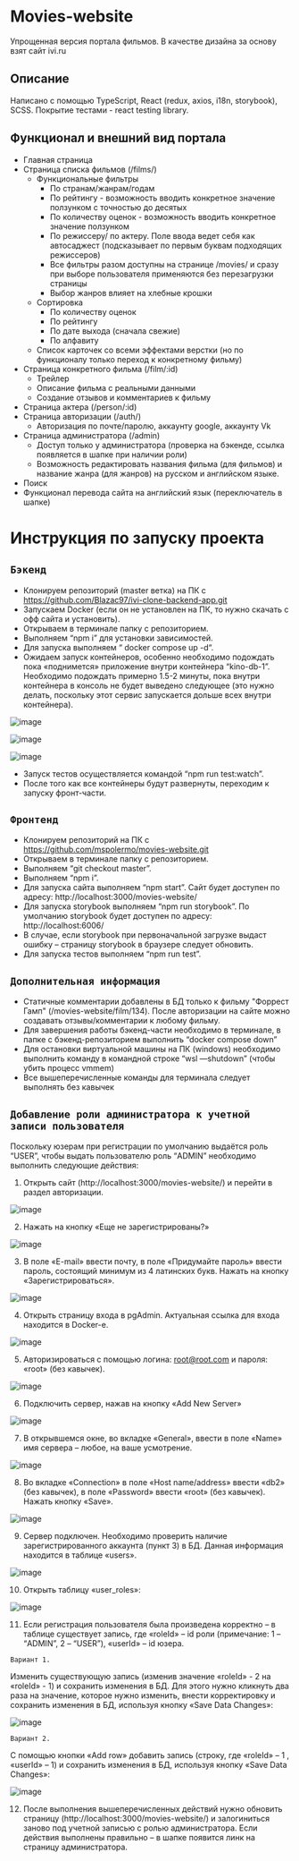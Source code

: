 # Movies-website
Упрощенная версия портала фильмов. В качестве дизайна за основу взят сайт ivi.ru
## Описание
Написано с помощью TypeScript, React (redux, axios, i18n, storybook), SCSS. Покрытие тестами - react testing library. 
## Функционал и внешний вид портала
- Главная страница
- Страница списка фильмов (/films/)
  - Функциональные фильтры
    - По странам/жанрам/годам
    - По рейтингу - возможность вводить конкретное значение ползунком с точностью до десятых 
    - По количеству оценок - возможность вводить конкретное значение ползунком
    - По режиссеру/ по актеру. Поле ввода ведет себя как автосаджест (подсказывает по первым буквам подходящих режиссеров)
    - Все фильтры разом доступны на странице /movies/ и сразу при выборе пользователя применяются без перезагрузки страницы
    - Выбор жанров влияет на хлебные крошки
  - Сортировка
    - По количеству оценок
    - По рейтингу 
    - По дате выхода (сначала свежие) 
    - По алфавиту 
  - Список карточек со всеми эффектами верстки (но по функционалу только переход к конкретному фильму)
- Страница конкретного фильма (/film/:id)
  - Трейлер
  - Описание фильма с реальными данными
  - Создание отзывов и комментариев к фильму
- Страница актера (/person/:id)
- Страница авторизации (/auth/)
  - Авторизация по почте/паролю, аккаунту google, аккаунту Vk 
- Страница администратора (/admin)
  - Доступ только у администратора (проверка на бэкенде, ссылка появляется в шапке при наличии роли)
  - Возможность редактировать названия фильма (для фильмов) и название жанра (для жанров) на русском и английском языке.
- Поиск
- Функционал перевода сайта на английский язык (переключатель в шапке)

# Инструкция по запуску проекта

## `Бэкенд`

-	Клонируем репозиторий (master ветка) на ПК c https://github.com/Blazac97/ivi-clone-backend-app.git
-	Запускаем Docker (если он не установлен на ПК, то нужно скачать с офф сайта и установить).
-	Открываем в терминале папку с репозиторием.
-	Выполняем “npm i” для установки зависимостей.
-	Для запуска выполняем “ docker compose up -d“. 
-	Ожидаем запуск контейнеров, особенно необходимо подождать пока «поднимется» приложение внутри контейнера “kino-db-1”. Необходимо подождать примерно 1.5-2 минуты, пока внутри контейнера в консоль не будет выведено следующее (это нужно делать, поскольку этот сервис запускается дольше всех внутри контейнера).

![image](https://github.com/mspolermo/movies-website/assets/108793771/2239713b-4fa8-4732-886a-b6013f76f855)

![image](https://github.com/mspolermo/movies-website/assets/108793771/57eb7bc5-b0fc-4120-ad38-ba20220183f6)

![image](https://github.com/mspolermo/movies-website/assets/108793771/bf0f6e96-09e4-4ddd-aade-60fe2f426fce)

-	Запуск тестов осуществляется командой “npm run test:watch”.
-	После того как все контейнеры будут развернуты, переходим к запуску фронт-части.

## `Фронтенд`

-	Клонируем репозиторий на ПК c https://github.com/mspolermo/movies-website.git
-	Открываем в терминале папку с репозиторием.
-	Выполняем “git checkout master”.
-	Выполняем “npm i”.
-	Для запуска сайта выполняем “npm start”. Сайт будет доступен по адресу: http://localhost:3000/movies-website/
-	Для запуска storybook выполняем “npm run storybook”. По умолчанию storybook будет доступен по адресу:  http://localhost:6006/
-	В случае, если storybook при первоначальной загрузке выдаст ошибку – страницу storybook в браузере следует обновить.
-	Для запуска тестов выполняем “npm run test”.


## `Дополнительная информация`

-	Статичные комментарии добавлены в БД только к фильму "Форрест Гамп" (/movies-website/film/134). После авторизации на сайте можно создавать отзывы/комментарии к любому фильму.
-	Для завершения работы бэкенд-части необходимо в терминале, в папке с бэкенд-репозиторием выполнить “docker compose down”
-	Для остановки виртуальной машины на ПК (windows) необходимо выполнить команду в командной строке “wsl —shutdown” (чтобы убить процесс vmmem) 
-	Все вышеперечисленные команды для терминала следует выполнять без кавычек

## `Добавление роли администратора к учетной записи пользователя`
Поскольку юзерам при регистрации по умолчанию выдаётся роль “USER”, чтобы выдать пользователю роль “ADMIN” необходимо выполнить следующие действия:
  
  1.	Открыть сайт (http://localhost:3000/movies-website/) и перейти в раздел авторизации.

 ![image](https://github.com/mspolermo/movies-website/assets/108793771/1cda1ccc-4e55-4d07-808c-381229fae712)


  2.	Нажать на кнопку «Еще не зарегистрированы?»

 ![image](https://github.com/mspolermo/movies-website/assets/108793771/a6b11c60-2596-4497-aeb9-60d0285bc66b)


  3.	В поле «E-mail» ввести почту, в поле «Придумайте пароль» ввести пароль, состоящий минимум из 4 латинских букв. Нажать на кнопку «Зарегистрироваться».

 ![image](https://github.com/mspolermo/movies-website/assets/108793771/b00f129a-9195-4e2d-adbd-8bf2a0af0405)


  4.	Открыть страницу входа в pgAdmin. Актуальная ссылка для входа находится в Docker-е.

 ![image](https://github.com/mspolermo/movies-website/assets/108793771/167a00b2-825d-4324-95f6-d7269668d1c7)


  5.	Авторизироваться с помощью логина: root@root.com и пароля: «root» (без кавычек). 

 ![image](https://github.com/mspolermo/movies-website/assets/108793771/aa9160aa-7a84-41eb-9633-6eec8db23afb)


  6.	Подключить сервер, нажав на кнопку «Add New Server»

 ![image](https://github.com/mspolermo/movies-website/assets/108793771/2a87d5ef-13a8-4d6c-8cf6-1f9ae88db7fc)


  7.	В открывшемся окне, во вкладке «General», ввести в поле «Name» имя сервера – любое, на ваше усмотрение. 

 ![image](https://github.com/mspolermo/movies-website/assets/108793771/0eff2c66-c91e-4304-8b49-e3beb794ef14)


  8.	Во вкладке «Connection» в поле «Host name/address» ввести «db2» (без кавычек), в поле «Password» ввести «root» (без кавычек). Нажать кнопку «Save».

![image](https://github.com/mspolermo/movies-website/assets/108793771/2a76278a-e59e-4300-8cde-6b870f3277e2)


  9.	Сервер подключен. Необходимо проверить наличие зарегистрированного аккаунта (пункт 3) в БД. Данная информация находится в таблице «users».

  ![image](https://github.com/mspolermo/movies-website/assets/108793771/d2a1e24d-a98a-47a3-a5d7-e6ca1a63c6ce)


  10.	Открыть таблицу «user_roles»:

 ![image](https://github.com/mspolermo/movies-website/assets/108793771/6eb4ee83-880c-4475-9000-8bfa3246b68e)


  11.	Если регистрация пользователя была произведена корректно – в таблице существует запись, где «roleId» – id роли (примечание: 1 – “ADMIN”, 2 – “USER”), «userId» – id юзера. 

    Вариант 1.

Изменить существующую запись (изменив значение «roleId» - 2 на «roleId» - 1) и сохранить изменения в БД. Для этого нужно кликнуть два раза на значение, которое нужно изменить, внести корректировку и сохранить изменения в БД, используя кнопку «Save Data Changes»:

 ![image](https://github.com/mspolermo/movies-website/assets/108793771/f2907e7d-7643-4b55-8a31-07a209e0d825)


    Вариант 2.

С помощью кнопки «Add row» добавить запись (строку, где «roleId» – 1 , «userId» – 1) и сохранить изменения в БД, используя кнопку «Save Data Changes»:

 ![image](https://github.com/mspolermo/movies-website/assets/108793771/7a22978f-893c-4b0b-a4f8-658ae72a04ce)


12.	После выполнения вышеперечисленных действий нужно обновить страницу (http://localhost:3000/movies-website/) и залогиниться заново под учетной записью с ролью администратора. Если действия выполнены правильно – в шапке появится линк на страницу администратора.
